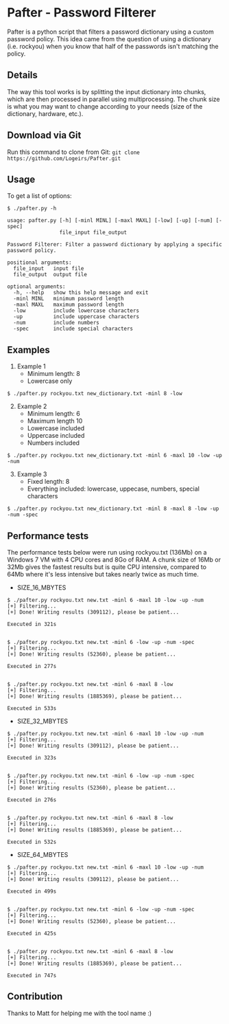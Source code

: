 # Pafter - Password Filterer

Pafter is a python script that filters a password dictionary using a custom password policy.
This idea came from the question of using a dictionary (i.e. rockyou) when you know that half of the passwords isn't matching the policy.


## Details
The way this tool works is by splitting the input dictionary into chunks, which are then processed in parallel using multiprocessing.
The chunk size is what you may want to change according to your needs (size of the dictionary, hardware, etc.). 


## Download via Git
Run this command to clone from Git:
```git clone https://github.com/Logeirs/Pafter.git```


## Usage
To get a list of options:
```
$ ./pafter.py -h

usage: pafter.py [-h] [-minl MINL] [-maxl MAXL] [-low] [-up] [-num] [-spec]
                 file_input file_output

Password Filterer: Filter a password dictionary by applying a specific password policy.

positional arguments:
  file_input   input file
  file_output  output file

optional arguments:
  -h, --help   show this help message and exit
  -minl MINL   minimum password length
  -maxl MAXL   maximum password length
  -low         include lowercase characters
  -up          include uppercase characters
  -num         include numbers
  -spec        include special characters
```


## Examples
1. Example 1
   - Minimum length: 8
   - Lowercase only

```$ ./pafter.py rockyou.txt new_dictionary.txt -minl 8 -low```

2. Example 2
   - Minimum length: 6
   - Maximum length 10
   - Lowercase included
   - Uppercase included
   - Numbers included

```$ ./pafter.py rockyou.txt new_dictionary.txt -minl 6 -maxl 10 -low -up -num```

3. Example 3
   - Fixed length: 8
   - Everything included: lowercase, uppecase, numbers, special characters

```$ ./pafter.py rockyou.txt new_dictionary.txt -minl 8 -maxl 8 -low -up -num -spec```


## Performance tests
The performance tests below were run using rockyou.txt (136Mb) on a Windows 7 VM with 4 CPU cores and 8Go of RAM.
A chunk size of 16Mb or 32Mb gives the fastest results but is quite CPU intensive, compared to 64Mb where it's less intensive but takes nearly twice as much time.

* SIZE_16_MBYTES
```
$ ./pafter.py rockyou.txt new.txt -minl 6 -maxl 10 -low -up -num
[+] Filtering...
[+] Done! Writing results (309112), please be patient...

Executed in 321s


$ ./pafter.py rockyou.txt new.txt -minl 6 -low -up -num -spec
[+] Filtering...
[+] Done! Writing results (52360), please be patient...

Executed in 277s


$ ./pafter.py rockyou.txt new.txt -minl 6 -maxl 8 -low
[+] Filtering...
[+] Done! Writing results (1885369), please be patient...

Executed in 533s
```


* SIZE_32_MBYTES
```
$ ./pafter.py rockyou.txt new.txt -minl 6 -maxl 10 -low -up -num
[+] Filtering...
[+] Done! Writing results (309112), please be patient...

Executed in 323s


$ ./pafter.py rockyou.txt new.txt -minl 6 -low -up -num -spec
[+] Filtering...
[+] Done! Writing results (52360), please be patient...

Executed in 276s


$ ./pafter.py rockyou.txt new.txt -minl 6 -maxl 8 -low
[+] Filtering...
[+] Done! Writing results (1885369), please be patient...

Executed in 532s
```


* SIZE_64_MBYTES
```
$ ./pafter.py rockyou.txt new.txt -minl 6 -maxl 10 -low -up -num
[+] Filtering...
[+] Done! Writing results (309112), please be patient...

Executed in 499s


$ ./pafter.py rockyou.txt new.txt -minl 6 -low -up -num -spec
[+] Filtering...
[+] Done! Writing results (52360), please be patient...

Executed in 425s


$ ./pafter.py rockyou.txt new.txt -minl 6 -maxl 8 -low
[+] Filtering...
[+] Done! Writing results (1885369), please be patient...

Executed in 747s
```

## Contribution
Thanks to Matt for helping me with the tool name :)